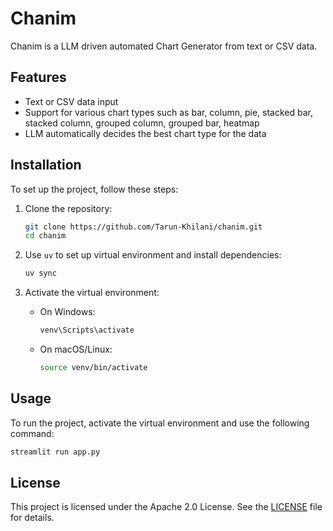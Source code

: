 # Chanim

Chanim is a LLM driven automated Chart Generator from text or CSV data.

## Features

- Text or CSV data input
- Support for various chart types such as bar, column, pie, stacked bar, stacked column, grouped column, grouped bar, heatmap
- LLM automatically decides the best chart type for the data

## Installation

To set up the project, follow these steps:

1. Clone the repository:
    ```sh
    git clone https://github.com/Tarun-Khilani/chanim.git
    cd chanim
    ```

2. Use `uv` to set up virtual environment and install dependencies:
    ```sh
    uv sync
    ```

3. Activate the virtual environment:
    - On Windows:
        ```sh
        venv\Scripts\activate
        ```
    - On macOS/Linux:
        ```sh
        source venv/bin/activate
        ```

## Usage

To run the project, activate the virtual environment and use the following command:
```sh
streamlit run app.py
```

## License

This project is licensed under the Apache 2.0 License. See the [LICENSE](LICENSE) file for details.

